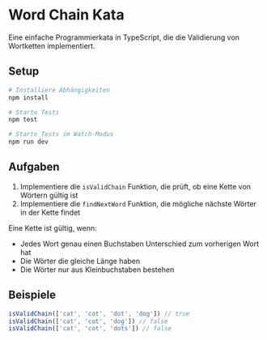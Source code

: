 # Word Chain Kata

Eine einfache Programmierkata in TypeScript, die die Validierung von Wortketten implementiert.

## Setup

```bash
# Installiere Abhängigkeiten
npm install

# Starte Tests
npm test

# Starte Tests im Watch-Modus
npm run dev
```

## Aufgaben

1. Implementiere die `isValidChain` Funktion, die prüft, ob eine Kette von Wörtern gültig ist
2. Implementiere die `findNextWord` Funktion, die mögliche nächste Wörter in der Kette findet

Eine Kette ist gültig, wenn:
- Jedes Wort genau einen Buchstaben Unterschied zum vorherigen Wort hat
- Die Wörter die gleiche Länge haben
- Die Wörter nur aus Kleinbuchstaben bestehen

## Beispiele

```typescript
isValidChain(['cat', 'cot', 'dot', 'dog']) // true
isValidChain(['cat', 'cot', 'dog']) // false
isValidChain(['cat', 'cot', 'dots']) // false
```